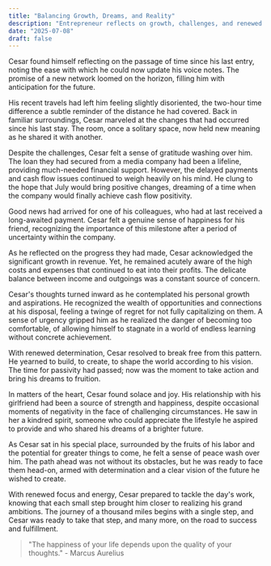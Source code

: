 ```yaml
---
title: "Balancing Growth, Dreams, and Reality"
description: "Entrepreneur reflects on growth, challenges, and renewed determination for success."
date: "2025-07-08"
draft: false
---
```


Cesar found himself reflecting on the passage of time since his last entry, noting the ease with which he could now update his voice notes. The promise of a new network loomed on the horizon, filling him with anticipation for the future.

His recent travels had left him feeling slightly disoriented, the two-hour time difference a subtle reminder of the distance he had covered. Back in familiar surroundings, Cesar marveled at the changes that had occurred since his last stay. The room, once a solitary space, now held new meaning as he shared it with another.

Despite the challenges, Cesar felt a sense of gratitude washing over him. The loan they had secured from a media company had been a lifeline, providing much-needed financial support. However, the delayed payments and cash flow issues continued to weigh heavily on his mind. He clung to the hope that July would bring positive changes, dreaming of a time when the company would finally achieve cash flow positivity.

Good news had arrived for one of his colleagues, who had at last received a long-awaited payment. Cesar felt a genuine sense of happiness for his friend, recognizing the importance of this milestone after a period of uncertainty within the company.

As he reflected on the progress they had made, Cesar acknowledged the significant growth in revenue. Yet, he remained acutely aware of the high costs and expenses that continued to eat into their profits. The delicate balance between income and outgoings was a constant source of concern.

Cesar's thoughts turned inward as he contemplated his personal growth and aspirations. He recognized the wealth of opportunities and connections at his disposal, feeling a twinge of regret for not fully capitalizing on them. A sense of urgency gripped him as he realized the danger of becoming too comfortable, of allowing himself to stagnate in a world of endless learning without concrete achievement.

With renewed determination, Cesar resolved to break free from this pattern. He yearned to build, to create, to shape the world according to his vision. The time for passivity had passed; now was the moment to take action and bring his dreams to fruition.

In matters of the heart, Cesar found solace and joy. His relationship with his girlfriend had been a source of strength and happiness, despite occasional moments of negativity in the face of challenging circumstances. He saw in her a kindred spirit, someone who could appreciate the lifestyle he aspired to provide and who shared his dreams of a brighter future.

As Cesar sat in his special place, surrounded by the fruits of his labor and the potential for greater things to come, he felt a sense of peace wash over him. The path ahead was not without its obstacles, but he was ready to face them head-on, armed with determination and a clear vision of the future he wished to create.

With renewed focus and energy, Cesar prepared to tackle the day's work, knowing that each small step brought him closer to realizing his grand ambitions. The journey of a thousand miles begins with a single step, and Cesar was ready to take that step, and many more, on the road to success and fulfillment.

> "The happiness of your life depends upon the quality of your thoughts." - Marcus Aurelius